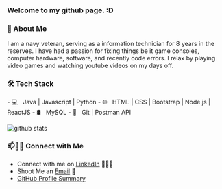 ### Welcome to my github page. :D
### 💬 About Me
I am a navy veteran, serving as a information technician for 8 years in the reserves. I have had a passion for fixing things be it game consoles, computer hardware, software, and recently code errors. I relax by playing video games and watching youtube videos on my days off. 
<!--
**Awy64/Awy64** is a ✨ _special_ ✨ repository because its `README.md` (this file) appears on your GitHub profile.

Here are some ideas to get you started:

- 🔭 I’m currently working on ...
- 🌱 I’m currently learning ...
- 👯 I’m looking to collaborate on ...
- 🤔 I’m looking for help with ...
- 💬 Ask me about ...
- 📫 How to reach me: ...
- 😄 Pronouns: ...
- ⚡ Fun fact: ...
-->

<h3>🛠 Tech Stack</h3>
- 💻 &nbsp; Java | Javascript | Python 
- 🌐 &nbsp; HTML | CSS | Bootstrap | Node.js | ReactJS
- 🛢 &nbsp; MySQL
- 🔧 &nbsp; Git | Postman API 

![github stats](https://github-readme-stats.vercel.app/api?username=Awy64&show_icons=true)


### 📫🤝🏻 Connect with Me

 - Connect with me on [LinkedIn](https://www.linkedin.com/in/adam-w-young1/) 👨🏻‍💻
 - Shoot Me an [Email](mailto:adam.w.young1@gmail.com) 💌
 - [GitHub Profile Summary](https://profile-summary-for-github.com/user/Awy64)

